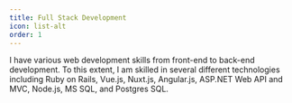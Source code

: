 ```yaml
---
title: Full Stack Development
icon: list-alt
order: 1
---
```


I have various web development skills from front-end to back-end development.
To this extent, I am skilled in several different technologies including Ruby
on Rails, Vue.js, Nuxt.js, Angular.js, ASP.NET Web API and MVC, Node.js, MS
SQL, and Postgres SQL.
    